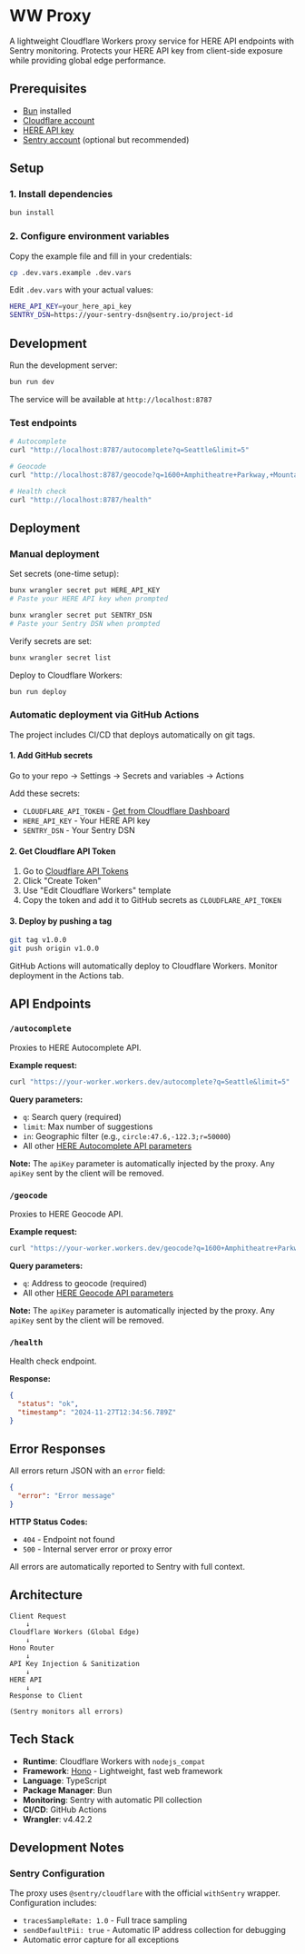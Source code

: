 # WW Proxy

A lightweight Cloudflare Workers proxy service for HERE API endpoints with Sentry monitoring. Protects your HERE API key from client-side exposure while providing global edge performance.

## Prerequisites

- [Bun](https://bun.sh/) installed
- [Cloudflare account](https://dash.cloudflare.com/sign-up/workers-and-pages)
- [HERE API key](https://developer.here.com/)
- [Sentry account](https://sentry.io/) (optional but recommended)

## Setup

### 1. Install dependencies

```bash
bun install
```

### 2. Configure environment variables

Copy the example file and fill in your credentials:

```bash
cp .dev.vars.example .dev.vars
```

Edit `.dev.vars` with your actual values:

```bash
HERE_API_KEY=your_here_api_key
SENTRY_DSN=https://your-sentry-dsn@sentry.io/project-id
```

## Development

Run the development server:

```bash
bun run dev
```

The service will be available at `http://localhost:8787`

### Test endpoints

```bash
# Autocomplete
curl "http://localhost:8787/autocomplete?q=Seattle&limit=5"

# Geocode
curl "http://localhost:8787/geocode?q=1600+Amphitheatre+Parkway,+Mountain+View,+CA"

# Health check
curl "http://localhost:8787/health"
```

## Deployment

### Manual deployment

Set secrets (one-time setup):

```bash
bunx wrangler secret put HERE_API_KEY
# Paste your HERE API key when prompted

bunx wrangler secret put SENTRY_DSN
# Paste your Sentry DSN when prompted
```

Verify secrets are set:

```bash
bunx wrangler secret list
```

Deploy to Cloudflare Workers:

```bash
bun run deploy
```

### Automatic deployment via GitHub Actions

The project includes CI/CD that deploys automatically on git tags.

#### 1. Add GitHub secrets

Go to your repo → Settings → Secrets and variables → Actions

Add these secrets:

- `CLOUDFLARE_API_TOKEN` - [Get from Cloudflare Dashboard](https://dash.cloudflare.com/profile/api-tokens)
- `HERE_API_KEY` - Your HERE API key
- `SENTRY_DSN` - Your Sentry DSN

#### 2. Get Cloudflare API Token

1. Go to [Cloudflare API Tokens](https://dash.cloudflare.com/profile/api-tokens)
2. Click "Create Token"
3. Use "Edit Cloudflare Workers" template
4. Copy the token and add it to GitHub secrets as `CLOUDFLARE_API_TOKEN`

#### 3. Deploy by pushing a tag

```bash
git tag v1.0.0
git push origin v1.0.0
```

GitHub Actions will automatically deploy to Cloudflare Workers. Monitor deployment in the Actions tab.

## API Endpoints

### `/autocomplete`

Proxies to HERE Autocomplete API.

**Example request:**

```bash
curl "https://your-worker.workers.dev/autocomplete?q=Seattle&limit=5"
```

**Query parameters:**

- `q`: Search query (required)
- `limit`: Max number of suggestions
- `in`: Geographic filter (e.g., `circle:47.6,-122.3;r=50000`)
- All other [HERE Autocomplete API parameters](https://developer.here.com/documentation/geocoding-search-api/dev_guide/topics/endpoint-autocomplete-brief.html)

**Note:** The `apiKey` parameter is automatically injected by the proxy. Any `apiKey` sent by the client will be removed.

### `/geocode`

Proxies to HERE Geocode API.

**Example request:**

```bash
curl "https://your-worker.workers.dev/geocode?q=1600+Amphitheatre+Parkway"
```

**Query parameters:**

- `q`: Address to geocode (required)
- All other [HERE Geocode API parameters](https://developer.here.com/documentation/geocoding-search-api/dev_guide/topics/endpoint-geocode-brief.html)

**Note:** The `apiKey` parameter is automatically injected by the proxy. Any `apiKey` sent by the client will be removed.

### `/health`

Health check endpoint.

**Response:**

```json
{
  "status": "ok",
  "timestamp": "2024-11-27T12:34:56.789Z"
}
```

## Error Responses

All errors return JSON with an `error` field:

```json
{
  "error": "Error message"
}
```

**HTTP Status Codes:**

- `404` - Endpoint not found
- `500` - Internal server error or proxy error

All errors are automatically reported to Sentry with full context.

## Architecture

```
Client Request
    ↓
Cloudflare Workers (Global Edge)
    ↓
Hono Router
    ↓
API Key Injection & Sanitization
    ↓
HERE API
    ↓
Response to Client

(Sentry monitors all errors)
```

## Tech Stack

- **Runtime**: Cloudflare Workers with `nodejs_compat`
- **Framework**: [Hono](https://hono.dev/) - Lightweight, fast web framework
- **Language**: TypeScript
- **Package Manager**: Bun
- **Monitoring**: Sentry with automatic PII collection
- **CI/CD**: GitHub Actions
- **Wrangler**: v4.42.2

## Development Notes

### Sentry Configuration

The proxy uses `@sentry/cloudflare` with the official `withSentry` wrapper. Configuration includes:

- `tracesSampleRate: 1.0` - Full trace sampling
- `sendDefaultPii: true` - Automatic IP address collection for debugging
- Automatic error capture for all exceptions
